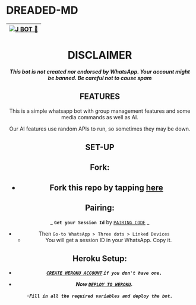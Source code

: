 # DREADED-MD

<div align="center">

| [![J BOT 🚀](https://telegra.ph/file/3d402e763102deae0aedd.png?lenght=50width=50)](https://telegra.ph/file/3d402e763102deae0aedd.jpg)|
|----|


# DISCLAIMER

***This bot is not created nor endorsed by WhatsApp. Your account might be banned. Be careful not to cause spam***

## FEATURES
This is a simple whatsapp bot with group management features and some media commands as well as AI.

Our AI features use random APIs to run, so sometimes they may be down.

## SET-UP

## Fork:

<h2 align="center">   

- Fork this repo by tapping  [here](https://github.com/JFLEX019/J-bot-MD/fork)


## Pairing:


_ **`Get your Session Id`** by [`PAIRING CODE`](https://github.com/JFLEX019/J-bot-MD) _





- Then `Go-to WhatsApp > Three dots > Linked Devices`
   - You will get a session ID in your WhatsApp. Copy it.

## Heroku Setup:

   - ***[`CREATE HEROKU ACCOUNT`](https://signup.heroku.com/) `if you don't have one.`***


- ***Now [`DEPLOY TO HEROKU`](https://dashboard.heroku.com/new?template=https://github.com/JFLEX019/J-bot-MD).***

-***`Fill in all the required variables and deploy the bot.`***


